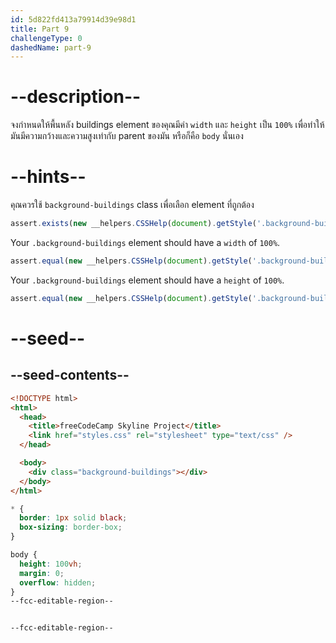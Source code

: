 ```yaml
---
id: 5d822fd413a79914d39e98d1
title: Part 9
challengeType: 0
dashedName: part-9
---
```


# --description--

จงกำหนดให้พื้นหลัง buildings element ของคุณมีค่า `width` และ `height` เป็น `100%` เพื่อทำให้มันมีความกว้างและความสูงเท่ากับ parent ของมัน หรือก็คือ `body` นั่นเอง

# --hints--

คุณควรใช้ `background-buildings` class เพื่อเลือก element ที่ถูกต้อง

```js
assert.exists(new __helpers.CSSHelp(document).getStyle('.background-buildings'));
```

Your `.background-buildings` element should have a `width` of `100%`.

```js
assert.equal(new __helpers.CSSHelp(document).getStyle('.background-buildings')?.width, '100%');
```

Your `.background-buildings` element should have a `height` of `100%`.

```js
assert.equal(new __helpers.CSSHelp(document).getStyle('.background-buildings')?.height, '100%');
```

# --seed--

## --seed-contents--

```html
<!DOCTYPE html>
<html>    
  <head>
    <title>freeCodeCamp Skyline Project</title>
    <link href="styles.css" rel="stylesheet" type="text/css" />
  </head>

  <body>
    <div class="background-buildings"></div>
  </body>
</html>
```

```css
* {
  border: 1px solid black;
  box-sizing: border-box;
}

body {
  height: 100vh;
  margin: 0;
  overflow: hidden;
}
--fcc-editable-region--


--fcc-editable-region--
    
```

